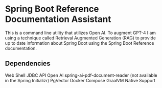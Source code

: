 # Spring Boot Reference Documentation Assistant

This is a command line utility that utilizes Open AI. To augment GPT-4 I am using a technique called Retrieval Augmented Generation (RAG) to provide up to date information about Spring Boot using the Spring Boot Reference documentation.

## Dependencies
Web
Shell
JDBC API
Open AI
spring-ai-pdf-document-reader (not available in the Spring Initializr)
PgVector
Docker Compose
GraalVM Native Support
